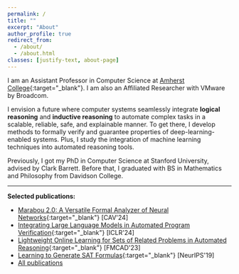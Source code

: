 ```yaml
---
permalink: /
title: ""
excerpt: "About"
author_profile: true
redirect_from: 
  - /about/
  - /about.html
classes: [justify-text, about-page]
---
```



I am an Assistant Professor in Computer Science at [Amherst College](https://www.amherst.edu){:target="_blank"}. I am also an Affiliated Researcher with VMware by Broadcom.

I envision a future where computer systems seamlessly integrate **logical reasoning** and **inductive reasoning** to automate complex tasks in a scalable, reliable, safe, and explainable manner. To get there, I develop methods to formally verify and guarantee properties of deep-learning-enabled systems. Plus, I study the integration of machine learning techniques into automated reasoning tools. 

Previously, I got my PhD in Computer Science at Stanford University, advised by Clark Barrett. Before that, I graduated with BS in Mathematics and Philosophy from Davidson College.

-------------------

**Selected publications:**
- [Marabou 2.0: A Versatile Formal Analyzer of Neural Networks](https://arxiv.org/abs/2401.14461){:target="_blank"} [CAV'24]
- [Integrating Large Language Models in Automated Program Verification](https://arxiv.org/abs/2310.04870){:target="_blank"} [ICLR'24]
- [Lightweight Online Learning for Sets of Related Problems in Automated Reasoning](https://repositum.tuwien.at/handle/20.500.12708/188730?mode=full){:target="_blank"} [FMCAD'23]
- [Learning to Generate SAT Formulas](https://arxiv.org/abs/1910.13445){:target="_blank"} [NeurIPS'19]
- [All publications](https://wu-haoze.github.io/publications/)
